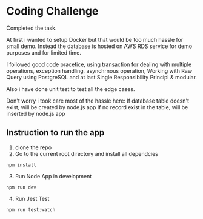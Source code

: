 # Coding Challenge

Completed the task.

At first i wanted to setup Docker but that would be too much hassle for small demo.
Instead the database is hosted on AWS RDS service for demo purposes and for limited time.

I followed good code pracetice, using transaction for dealing with multiple operations, exception handling, asynchrnous operation, Working with Raw Query using PostgreSQL and at last Single Responsibility Principl & modular.

Also i have done unit test to test all the edge cases.

Don't worry i took care most of the hassle here:
If database table doesn't exist, will be created by node.js app
If no record exist in the table, will be inserted by node.js app

## Instruction to run the app

1. clone the repo
2. Go to the current root directory and install all dependcies

```
npm install
```

3. Run Node App in development

```
npm run dev
```

4. Run Jest Test

```
npm run test:watch
```
